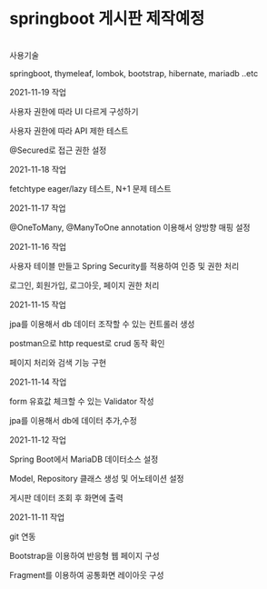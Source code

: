 # springboot 게시판 제작예정
<br>
사용기술

springboot, thymeleaf, lombok, bootstrap, hibernate, mariadb ..etc

2021-11-19 작업

사용자 권한에 따라 UI 다르게 구성하기

사용자 권한에 따라 API 제한 테스트

@Secured로 접근 권한 설정

2021-11-18 작업

fetchtype eager/lazy 테스트, N+1 문제 테스트

2021-11-17 작업

@OneToMany, @ManyToOne annotation 이용해서 양방향 매핑 설정

2021-11-16 작업

사용자 테이블 만들고 Spring Security를 적용하여 인증 및 권한 처리

로그인, 회원가입, 로그아웃, 페이지 권한 처리

2021-11-15 작업

jpa를 이용해서 db 데이터 조작할 수 있는 컨트롤러 생성

postman으로 http request로 crud 동작 확인

페이지 처리와 검색 기능 구현

2021-11-14 작업

form 유효값 체크할 수 있는 Validator 작성

jpa를 이용해서 db에 데이터 추가,수정


2021-11-12 작업

Spring Boot에서 MariaDB 데이터소스 설정

Model, Repository 클래스 생성 및 어노테이션 설정

게시판 데이터 조회 후 화면에 출력


2021-11-11 작업

git 연동

Bootstrap을 이용하여 반응형 웹 페이지 구성

Fragment를 이용하여 공통화면 레이아웃 구성

